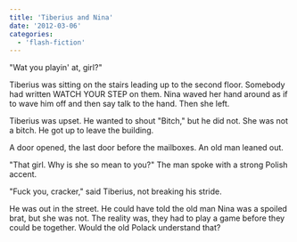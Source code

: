 ```yaml
---
title: 'Tiberius and Nina'
date: '2012-03-06'
categories:
  - 'flash-fiction'
---
```


"Wat you playin' at, girl?"

Tiberius was sitting on the stairs leading up to the second floor. Somebody had
written WATCH YOUR STEP on them. Nina waved her hand around as if to wave him
off and then say talk to the hand. Then she left.

Tiberius was upset. He wanted to shout "Bitch," but he did not. She was not a
bitch. He got up to leave the building.

A door opened, the last door before the mailboxes. An old man leaned out.

"That girl. Why is she so mean to you?" The man spoke with a strong Polish
accent.

"Fuck you, cracker," said Tiberius, not breaking his stride.

He was out in the street. He could have told the old man Nina was a spoiled
brat, but she was not. The reality was, they had to play a game before they
could be together. Would the old Polack understand that?
